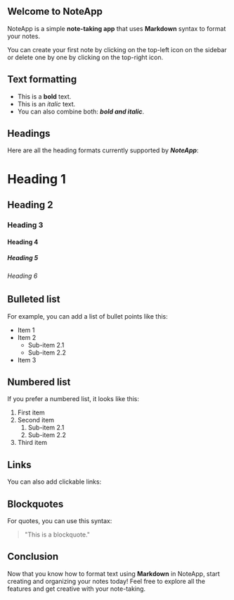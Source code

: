 ## Welcome to NoteApp

NoteApp is a simple **note-taking app** that uses **Markdown** syntax to format your notes.

You can create your first note by clicking on the top-left icon on the sidebar or delete one by one by clicking on the top-right icon.

## Text formatting

- This is a **bold** text.
- This is an _italic_ text.
- You can also combine both: **_bold and italic_**.

## Headings

Here are all the heading formats currently supported by **_NoteApp_**:

# Heading 1

## Heading 2

### Heading 3

#### Heading 4

##### Heading 5

###### Heading 6

## Bulleted list

For example, you can add a list of bullet points like this:

- Item 1
- Item 2
  - Sub-item 2.1
  - Sub-item 2.2
- Item 3

## Numbered list

If you prefer a numbered list, it looks like this:

1. First item
2. Second item
   1. Sub-item 2.1
   2. Sub-item 2.2
3. Third item

## Links

You can also add clickable links:

## Blockquotes

For quotes, you can use this syntax:

> "This is a blockquote."

## Conclusion

Now that you know how to format text using **Markdown** in NoteApp, start creating and organizing your notes today! Feel free to explore all the features and get creative with your note-taking.
